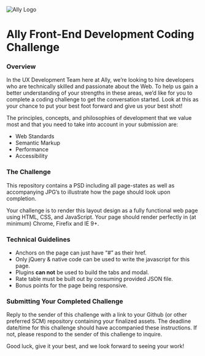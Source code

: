 ![Ally Logo](http://marketing.tradeking.com/page/ally-and-tradeking-learn-more/i/logo_ally-doitright.png)

# Ally Front-End Development Coding Challenge

### Overview

In the UX Development Team here at Ally, we’re looking to hire developers who are technically skilled and passionate about the Web. To help us gain a better understanding of your strengths in these areas, we’d like for you to complete a coding challenge to get the conversation started. Look at this as your chance to put your best foot forward and give us your best shot!

The principles, concepts, and philosophies of development that we value most and that you need to take into account in your submission are:

*	Web Standards
*	Semantic Markup
*	Performance
*	Accessibility

### The Challenge

This repository contains a PSD including all page-states as well as accompanying JPG’s to illustrate how the page should look upon completion. 

Your challenge is to render this layout design as a fully functional web page using HTML, CSS, and JavaScript. Your page should render perfectly in (at minimum) Chrome, Firefix and IE 9+.

### Technical Guidelines

*	Anchors on the page can just have “#” as their href.
*	Only jQuery & native code can be used to write the javascript for this page. 
* Plugins **can not** be used to build the tabs and modal.
*	Rate table must be built out by consuming provided JSON file.
* Bonus points for the page being responsive.

### Submitting Your Completed Challenge

Reply to the sender of this challenge with a link to your Github (or other preferred SCM) repository containing your finalized assets. The deadline date/time for this challenge should have accompanied these instructions. If not, please respond to the sender of this challenge to inquire.

Good luck, give it your best, and we look forward to seeing your work!

